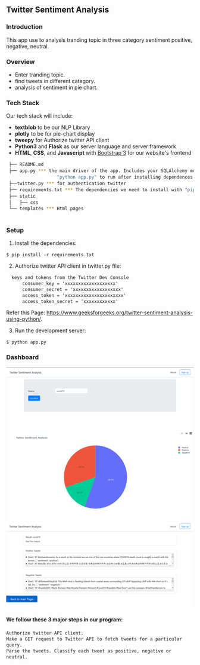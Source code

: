 Twitter Sentiment Analysis
-----
### Introduction
This app use to analysis tranding topic in three category sentiment positive, negative, neutral.

### Overview


* Enter tranding topic.
* find tweets in different category.
* analysis of sentiment in pie chart.

### Tech Stack

Our tech stack will include:

* **textblob** to be our NLP Library
* **plotly** to be for pie-chart display
* **tweepy**  for Authorize twitter API client
* **Python3** and **Flask** as our server language and server framework
* **HTML**, **CSS**, and **Javascript** with [Bootstrap 3](https://getbootstrap.com/docs/3.4/customize/) for our website's frontend

 ```sh
  ├── README.md
  ├── app.py *** the main driver of the app. Includes your SQLAlchemy models.
                    "python app.py" to run after installing dependences
  ├──twitter.py *** for authentication twitter
  ├── requirements.txt *** The dependencies we need to install with "pip3 install -r requirements.txt"
  ├── static
  │   ├── css 
  └── templates *** Html pages
  
  ```
### Setup
1. Install the dependencies:
  ```
  $ pip install -r requirements.txt
  ```
2. Authorize twitter API client in twitter.py file:
  ```
    keys and tokens from the Twitter Dev Console
		consumer_key = 'xxxxxxxxxxxxxxxxxxx'
		consumer_secret = 'xxxxxxxxxxxxxxxxxx'
		access_token = 'xxxxxxxxxxxxxxxxxxxxxx'
		access_token_secret = 'xxxxxxxxxxxx'

  ```
  Refer this Page: https://www.geeksforgeeks.org/twitter-sentiment-analysis-using-python/.

3. Run the development server:
  ```
  $ python app.py
  ```
### Dashboard
![Home page](https://github.com/imshubh17/Projects/blob/master/images/tsa/input.PNG?raw=true "Main Page")
![Home page](https://github.com/imshubh17/Projects/blob/master/images/tsa/dashboard.PNG?raw=true "Dashboard")
![Home page](https://github.com/imshubh17/Projects/blob/master/images/tsa/tweets.PNG?raw=true "Tweets")



#### We follow these 3 major steps in our program:
    Authorize twitter API client.
    Make a GET request to Twitter API to fetch tweets for a particular query.
    Parse the tweets. Classify each tweet as positive, negative or neutral.
